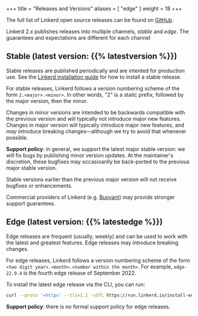 +++
title = "Releases and Versions"
aliases = [ "edge" ]
weight = 18
+++

The full list of Linkerd open source releases can be found on
[GitHub](https://github.com/linkerd/linkerd2/releases).

Linkerd 2.x publishes releases into multiple channels, _stable_ and _edge_.
The guarantees and expectations are different for each channel

## Stable (latest version: {{% latestversion %}})

Stable releases are published periodically and are intented for production use.
See the [Linkerd installation guide](https://linkerd.io/2/tasks/install/) for
how to install a stable release.

For stable releases, Linkerd follows a version numbering scheme of the form
`2.<major>.<minor>`. In other words, "2" is a static prefix, followed by the
major version, then the minor.

Changes in minor versions are intended to be backwards compatible with the
previous version and will typically not introduce major new features. Changes in
major version will typically introduce major new features, and *may* introduce
breaking changes—although we try to avoid that whenever possible.

**Support policy**: in general, we support the latest major stable version: we
will fix bugs by publishing minor version updates. At the maintainer's
discretion, these bugfixes may occasioanlly be back-ported to the previous major
stable version.

Stable versions earlier than the previous major version will not receive
bugfixes or enhancements.

Commercial providers of Linkerd (e.g. [Buoyant](https://buoyant.io)) may
provide stronger support guarantees.

## Edge (latest version: {{% latestedge %}})

Edge releases are frequent (usually, weekly) and can be used to work with the
latest and greatest features. Edge releases may introduce breaking changes.

For edge releases, Linkerd follows a version numbering scheme of the form
`<two digit year>.<month>.<number within the month>`. For example, `edge-22.9.4`
is the fourth edge release of September 2022.

To install the latest edge release via the CLI, you can run:

```bash
curl --proto '=https' --tlsv1.2 -sSfL https://run.linkerd.io/install-edge | sh
```

**Support policy**: there is no formal support policy for edge releases.
